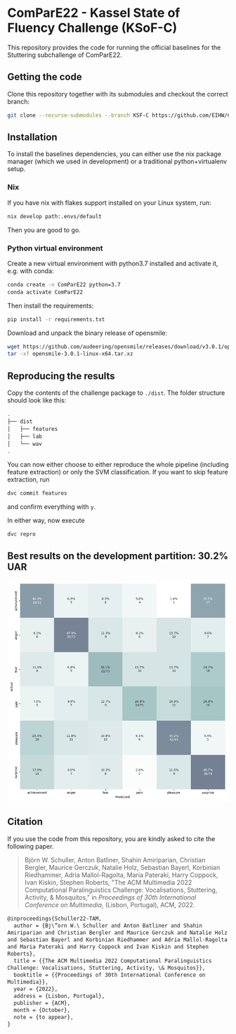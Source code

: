 # ComParE22 - Kassel State of Fluency Challenge (KSoF-C)
This repository provides the code for running the official baselines for the Stuttering subchallenge of ComParE22.

## Getting the code
Clone this repository together with its submodules and checkout the correct branch:
```bash
git clone --recurse-submodules --branch KSF-C https://github.com/EIHW/ComParE2022
```

## Installation
To install the baselines dependencies, you can either use the nix package manager (which we used in development) or a traditional python+virtualenv setup.

### Nix
If you have nix with flakes support installed on your Linux system, run:
```bash
nix develop path:.envs/default
```
Then you are good to go.

### Python virtual environment
Create a new virtual environment with python3.7 installed and activate it, e.g. with conda:
```bash
conda create -n ComParE22 python=3.7
conda activate ComParE22
```
Then install the requirements:
```bash
pip install -r requirements.txt
```

Download and unpack the binary release of opensmile:
```bash
wget https://github.com/audeering/opensmile/releases/download/v3.0.1/opensmile-3.0.1-linux-x64.tar.xz
tar -xf opensmile-3.0.1-linux-x64.tar.xz
```


## Reproducing the results
Copy the contents of the challenge package to `./dist`. The folder structure should look like this:
```bash
.
├── dist
│   ├── features
│   ├── lab
│   └── wav
.
```
You can now either choose to either reproduce the whole pipeline (including feature extraction) or only the SVM classification. If you want to skip feature extraction, run 
```bash
dvc commit features
```
and confirm everything with `y`.

In either way, now execute
```bash
dvc repro
```


## Best results on the development partition: 30.2% UAR 
![alt text](visualisations/cms/svm/opensmile/cm_devel.png)



## Citation

If you use the code from this repository, you are kindly asked to cite the following paper.

> Björn W. Schuller, Anton Batliner, Shahin Amiriparian, Christian Bergler, Maurice Gerczuk, Natalie Holz, Sebastian Bayerl, Korbinian Riedhammer, Adria Mallol-Ragolta, Maria Pateraki, Harry Coppock, Ivan Kiskin, Stephen Roberts, "The ACM Multimedia 2022 Computational Paralinguistics Challenge: Vocalisations, Stuttering, Activity, & Mosquitos," in *Proceedings of 30th International Conference on Multimedia*, (Lisbon, Portugal), ACM, 2022.

```
@inproceedings{Schuller22-TAM,
  author = {Bj\”orn W.\ Schuller and Anton Batliner and Shahin Amiriparian and Christian Bergler and Maurice Gerczuk and Natalie Holz and Sebastian Bayerl and Korbinian Riedhammer and Adria Mallol-Ragolta and Maria Pateraki and Harry Coppock and Ivan Kiskin and Stephen Roberts},
  title = {{The ACM Multimedia 2022 Computational Paralinguistics Challenge: Vocalisations, Stuttering, Activity, \& Mosquitos}},
  booktitle = {{Proceedings of 30th International Conference on Multimedia}},
  year = {2022},
  address = {Lisbon, Portugal},
  publisher = {ACM},
  month = {October},
  note = {to appear},
}
```
